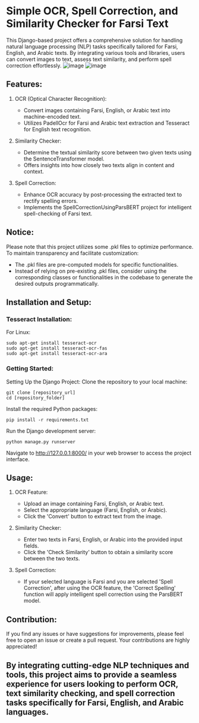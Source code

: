 # Simple OCR, Spell Correction, and Similarity Checker for Farsi Text
This Django-based project offers a comprehensive solution for handling natural language processing (NLP) tasks specifically tailored for Farsi, English, and Arabic texts. By integrating various tools and libraries, users can convert images to text, assess text similarity, and perform spell correction effortlessly.
![image](https://github.com/faramarzzabihi/Image2textProjectNew/assets/8306299/7e13d5db-38aa-48b1-aa7b-bc4ca3873584) ![image](https://github.com/faramarzzabihi/Image2textProjectNew/assets/8306299/7f379894-417b-4b1a-b9cd-e53d7b4394a1)


## Features:
1. OCR (Optical Character Recognition):

    - Convert images containing Farsi, English, or Arabic text into machine-encoded text.
    - Utilizes PadellOcr for Farsi and Arabic text extraction and Tesseract for English text recognition.
1. Similarity Checker:

    - Determine the textual similarity score between two given texts using the SentenceTransformer model.
    - Offers insights into how closely two texts align in content and context.
1. Spell Correction:

    - Enhance OCR accuracy by post-processing the extracted text to rectify spelling errors.
    - Implements the SpellCorrectionUsingParsBERT project for intelligent spell-checking of Farsi text.
  
## Notice:
Please note that this project utilizes some .pkl files to optimize performance. To maintain transparency and facilitate customization:

- The .pkl files are pre-computed models for specific functionalities.
- Instead of relying on pre-existing .pkl files, consider using the corresponding classes or functionalities in the codebase to generate the desired outputs programmatically.

## Installation and Setup:
### Tesseract Installation:
For Linux:
```
sudo apt-get install tesseract-ocr
sudo apt-get install tesseract-ocr-fas
sudo apt-get install tesseract-ocr-ara
```

### Getting Started:
Setting Up the Django Project:
Clone the repository to your local machine:
```
git clone [repository_url]
cd [repository_folder]
```
Install the required Python packages:
```
pip install -r requirements.txt
```
Run the Django development server:
```
python manage.py runserver
```
Navigate to http://127.0.0.1:8000/ in your web browser to access the project interface.
## Usage:
1. OCR Feature:

    - Upload an image containing Farsi, English, or Arabic text.
    - Select the appropriate language (Farsi, English, or Arabic).
    - Click the 'Convert' button to extract text from the image.
1. Similarity Checker:

    - Enter two texts in Farsi, English, or Arabic into the provided input fields.
    - Click the 'Check Similarity' button to obtain a similarity score between the two texts.
1. Spell Correction:

    - If your selected language is Farsi and you are selected 'Spell Correction', after using the OCR feature, the 'Correct Spelling' function will apply intelligent spell correction using the ParsBERT model.
## Contribution:
If you find any issues or have suggestions for improvements, please feel free to open an issue or create a pull request. Your contributions are highly appreciated!


## By integrating cutting-edge NLP techniques and tools, this project aims to provide a seamless experience for users looking to perform OCR, text similarity checking, and spell correction tasks specifically for Farsi, English, and Arabic languages.
